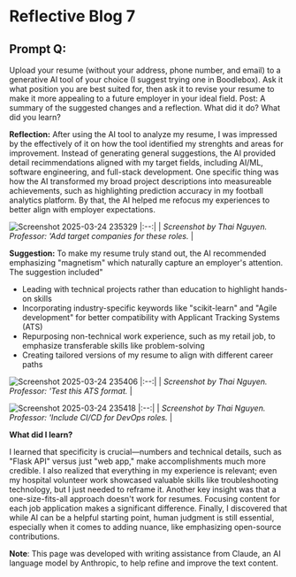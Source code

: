 # Reflective Blog 7

## Prompt Q:

Upload your resume (without your address, phone number, and email) to a generative AI tool of your choice (I suggest trying one in Boodlebox). Ask it what position you are best suited for, then ask it to revise your resume to make it more appealing to a future employer in your ideal field. Post: A summary of the suggested changes and a reflection. What did it do? What did you learn? 



**Reflection:** After using the AI tool to analyze my resume, I was impressed by the effectively of it on how the tool identified my strenghts and areas for improvement. Instead of generating general suggestions, the AI provided detail recimmendations aligned with my target fields, including AI/ML, software engineering, and full-stack development. One specific thing was how the AI transformed my broad project descriptions into measureable achievements, such as highlighting prediction accuracy in my football analytics platform. By that, the AI helped me refocus my experiences to better align with employer expectations.


![Screenshot 2025-03-24 235329](https://github.com/user-attachments/assets/e314fb8d-485b-4649-8823-7f56d84696c5)
|:--:|
| *Screenshot by Thai Nguyen. Professor: 'Add target companies for these roles.* |



**Suggestion:** To make my resume truly stand out, the AI recommended emphasizing "magnetism" which naturally capture an employer's attention. The suggestion included"

- Leading with technical projects rather than education to highlight hands-on skills
- Incorporating industry-specific keywords like "scikit-learn" and "Agile development" for better compatibility with Applicant Tracking Systems (ATS)
- Repurposing non-technical work experience, such as my retail job, to emphasize transferable skills like problem-solving
- Creating tailored versions of my resume to align with different career paths


![Screenshot 2025-03-24 235406](https://github.com/user-attachments/assets/ee68cce0-63b4-40b5-859f-851db67a5343)
|:--:|
| *Screenshot by Thai Nguyen. Professor: 'Test this ATS format.* |

![Screenshot 2025-03-24 235418](https://github.com/user-attachments/assets/15c841cd-7712-4672-aa80-d30611f38b57)
|:--:|
| *Screenshot by Thai Nguyen. Professor: 'Include CI/CD for DevOps roles.* |

**What did I learn?** 

I learned that specificity is crucial—numbers and technical details, such as "Flask API" versus just "web app," make accomplishments much more credible. I also realized that everything in my experience is relevant; even my hospital volunteer work showcased valuable skills like troubleshooting technology, but I just needed to reframe it. Another key insight was that a one-size-fits-all approach doesn't work for resumes. Focusing content for each job application makes a significant difference. Finally, I discovered that while AI can be a helpful starting point, human judgment is still essential, especially when it comes to adding nuance, like emphasizing open-source contributions.




**Note**: This page was developed with writing assistance from Claude, an AI language model by Anthropic, to help refine and improve the text content.

